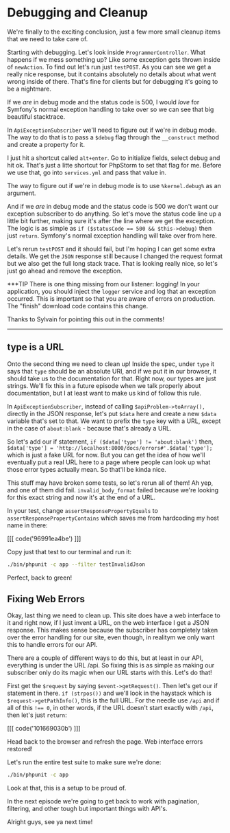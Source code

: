 # Debugging and Cleanup

We're finally to the exciting conclusion, just a few more small cleanup
items that we need to take care of. 

Starting with debugging. Let's look inside `ProgrammerController`. What
happens if we mess something up? Like some exception gets thrown inside
of `newAction`. To find out let's run just `testPOST`. As you can see
we get a really nice response, but it contains absolutely no details about
what went wrong inside of there. That's fine for clients but for debugging 
it's going to be a nightmare.

If we *are* in debug mode and the status code is 500, I would *love* for Symfony's
normal exception handling to take over so we can see that big beautiful stacktrace.

In `ApiExceptionSubscriber` we'll need to figure out if we're in debug mode. The 
way to do that is to pass a `$debug` flag through the `__construct` method and
create a property for it.

I just hit a shortcut called `alt+enter`. Go to initialize fields, select debug and hit
ok. That's just a litte shortcut for PhpStorm to set that flag for me. Before we use that,
go into `services.yml` and pass that value in.

The way to figure out if we're in debug mode is to use `%kernel.debug%` as an argument. 

And if we *are* in debug mode and the status code is 500 we don't want our exception
subscriber to do anything. So let's move the status code line up a little bit further,
making sure it's after the line where we get the exception. The logic is as simple as
`if ($statusCode == 500 && $this->debug)` then just `return`. Symfony's normal exception
handling will take over from here.

Let's rerun `testPOST` and it should fail, but I'm hoping I can get some extra details. We get
the `JSON` response still because I changed the request format but we also get the full long stack
trace. That is looking really nice, so let's just go ahead and remove the exception. 

***TIP
There is one thing missing from our listener: logging! In your application, you should
inject the `logger` service and log that an exception occurred. This is important
so that you are aware of errors on production. The "finish" download code contains
this change.

Thanks to Sylvain for pointing this out in the comments!
***

## type is a URL

Onto the second thing we need to clean up! Inside the spec, under `type` it says that `type` should
be an absolute URI, and if we put it in our browser, it should take us to the documentation for that. 
Right now, our types are just strings. We'll fix this in a future episode when we talk properly about
documentation, but I at least want to make us kind of follow this rule.

In `ApiExceptionSubscriber`, instead of calling `$apiProblem->toArray(),` directly in the JSON response,
let's put `$data` here and create a new `$data` variable that's set to that.
We want to prefix the `type` key with a URL, except in the case of `about:blank` - because
that's already a URL.

So let's add our if statement, `if ($data['type'] != 'about:blank')` then,
`$data['type'] = 'http://localhost:8000/docs/errors#'.$data['type'];` which is just
a fake URL for now. But you can get the idea of how we'll eventually put a real
URL here to a page where people can look up what those error types actually mean.
So that'll be kinda nice.

This stuff may have broken some tests, so let's rerun all of them! Ah yep, and one
of them did fail. `invalid_body_format` failed because we're looking for this exact string
and now it's at the end of a URL.

In your test, change `assertResponsePropertyEquals` to `assertResponsePropertyContains`
which saves me from hardcoding my host name in there:

[[[ code('96991ea4be') ]]]

Copy just that test to our terminal and run it:

```bash
./bin/phpunit -c app --filter testInvalidJson
```

Perfect, back to green!

## Fixing Web Errors

Okay, last thing we need to clean up. This site does have a web interface to it and
right now, if I just invent a URL, on the web interface I get a JSON response. This
makes sense because the subscriber has completely taken over the error handling for
our site, even though, in realitym we only want this to handle errors for our API. 

There are a couple of different ways to do this, but at least in our API, everything is
under the URL /api. So fixing this is as simple as making our subscriber only do
its magic when our URL starts with this. Let's do that!

First get the `$request` by saying `$event->getRequest()`. Then let's get our if
statement in there.  `if (strpos())` and we'll look in the haystack which is
`$request->getPathInfo()`, this is the full URL. For the needle use `/api` and if
all of this `!== 0`, in other words, if the URL doesn't start exactly with `/api`,
then let's just `return`:

[[[ code('101669030b') ]]]

Head back to the browser and refresh the page. Web interface errors restored!

Let's run the entire test suite to make sure we're done:

```bash
./bin/phpunit -c app
```

Look at that, this is a setup to be proud of.

In the next episode we're going to get back to work with pagination, filtering, and
other tough but important things with API's.

Alright guys, see ya next time!
